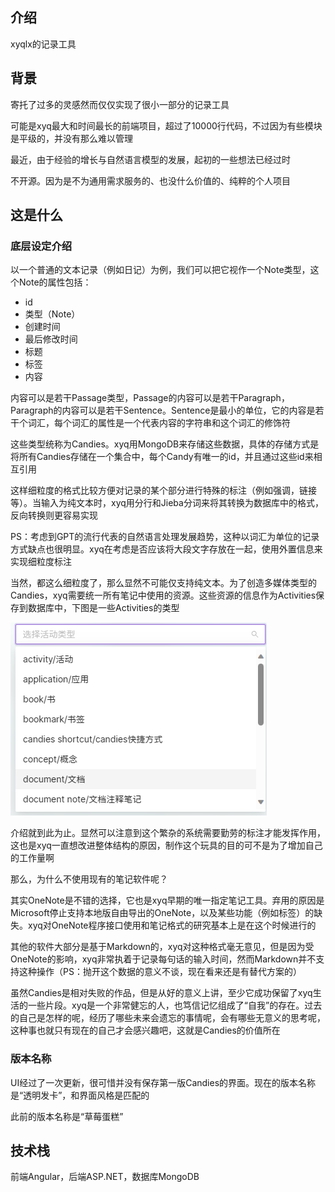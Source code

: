 ## 介绍

xyqlx的记录工具

## 背景

寄托了过多的灵感然而仅仅实现了很小一部分的记录工具

可能是xyq最大和时间最长的前端项目，超过了10000行代码，不过因为有些模块是平级的，并没有那么难以管理

最近，由于经验的增长与自然语言模型的发展，起初的一些想法已经过时

不开源。因为是不为通用需求服务的、也没什么价值的、纯粹的个人项目

## 这是什么

### 底层设定介绍

以一个普通的文本记录（例如日记）为例，我们可以把它视作一个Note类型，这个Note的属性包括：

* id
* 类型（Note）
* 创建时间
* 最后修改时间
* 标题
* 标签
* 内容

内容可以是若干Passage类型，Passage的内容可以是若干Paragraph，Paragraph的内容可以是若干Sentence。Sentence是最小的单位，它的内容是若干个词汇，每个词汇的属性是一个代表内容的字符串和这个词汇的修饰符

这些类型统称为Candies。xyq用MongoDB来存储这些数据，具体的存储方式是将所有Candies存储在一个集合中，每个Candy有唯一的id，并且通过这些id来相互引用

这样细粒度的格式比较方便对记录的某个部分进行特殊的标注（例如强调，链接等）。当输入为纯文本时，xyq用分行和Jieba分词来将其转换为数据库中的格式，反向转换则更容易实现

PS：考虑到GPT的流行代表的自然语言处理发展趋势，这种以词汇为单位的记录方式缺点也很明显。xyq在考虑是否应该将大段文字存放在一起，使用外置信息来实现细粒度标注

当然，都这么细粒度了，那么显然不可能仅支持纯文本。为了创造多媒体类型的Candies，xyq需要统一所有笔记中使用的资源。这些资源的信息作为Activities保存到数据库中，下图是一些Activities的类型

![Activities](activities.png)

介绍就到此为止。显然可以注意到这个繁杂的系统需要勤劳的标注才能发挥作用，这也是xyq一直想改进整体结构的原因，制作这个玩具的目的可不是为了增加自己的工作量啊

那么，为什么不使用现有的笔记软件呢？

其实OneNote是不错的选择，它也是xyq早期的唯一指定笔记工具。弃用的原因是Microsoft停止支持本地版自由导出的OneNote，以及某些功能（例如标签）的缺失。xyq对OneNote程序接口使用和笔记格式的研究基本上是在这个时候进行的

其他的软件大部分是基于Markdown的，xyq对这种格式毫无意见，但是因为受OneNote的影响，xyq非常执着于记录每句话的输入时间，然而Markdown并不支持这种操作（PS：抛开这个数据的意义不谈，现在看来还是有替代方案的）

虽然Candies是相对失败的作品，但是从好的意义上讲，至少它成功保留了xyq生活的一些片段。xyq是一个非常健忘的人，也笃信记忆组成了“自我”的存在。过去的自己是怎样的呢，经历了哪些未来会遗忘的事情呢，会有哪些无意义的思考呢，这种事也就只有现在的自己才会感兴趣吧，这就是Candies的价值所在

### 版本名称

UI经过了一次更新，很可惜并没有保存第一版Candies的界面。现在的版本名称是“透明发卡”，和界面风格是匹配的

此前的版本名称是“草莓蛋糕”

## 技术栈

前端Angular，后端ASP.NET，数据库MongoDB
